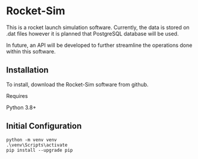 # Rocket-Sim
This is a rocket launch simulation software.  Currently, the data is stored on .dat files however it is planned that 
PostgreSQL database will be used.  

In future, an API will be developed to further streamline the operations done within this software.

## Installation
To install, download the Rocket-Sim software from github.

Requires

Python 3.8+

## Initial Configuration
```
python -m venv venv
.\venv\Scripts\activate
pip install --upgrade pip
```
